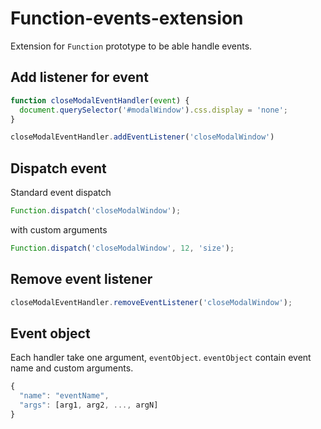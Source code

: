 # Function-events-extension
Extension for `Function` prototype to be able handle events.

## Add listener for event
```javascript
function closeModalEventHandler(event) {
  document.querySelector('#modalWindow').css.display = 'none';
}

closeModalEventHandler.addEventListener('closeModalWindow')
```

## Dispatch event
Standard event dispatch
```javascript
Function.dispatch('closeModalWindow');
```

with custom arguments
```javascript
Function.dispatch('closeModalWindow', 12, 'size');
```

## Remove event listener
```javascript
closeModalEventHandler.removeEventListener('closeModalWindow');
```

## Event object
Each handler take one argument, `eventObject`.
`eventObject` contain event name and custom arguments.
```javascript
{
  "name": "eventName",
  "args": [arg1, arg2, ..., argN]
}
```
